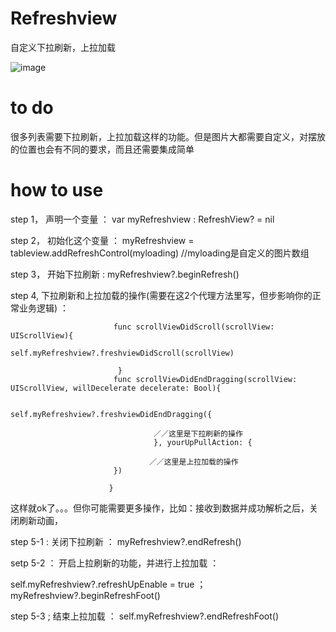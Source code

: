 # Refreshview
自定义下拉刷新，上拉加载


![image](https://github.com/wangzhangjie/Refreshview/blob/master/Untitled.gif)   


# to do
很多列表需要下拉刷新，上拉加载这样的功能。但是图片大都需要自定义，对摆放的位置也会有不同的要求，而且还需要集成简单


# how to use

step 1， 声明一个变量 ：   var myRefreshview : RefreshView? = nil

step 2， 初始化这个变量 ： myRefreshview = tableview.addRefreshControl(myloading)  //myloading是自定义的图片数组

step 3， 开始下拉刷新  :   myRefreshview?.beginRefresh()


step 4,  下拉刷新和上拉加载的操作(需要在这2个代理方法里写，但步影响你的正常业务逻辑) ：


                           func scrollViewDidScroll(scrollView: UIScrollView){
                                     self.myRefreshview?.freshviewDidScroll(scrollView)
       
                            }
                           func scrollViewDidEndDragging(scrollView: UIScrollView, willDecelerate decelerate: Bool){
        
                                    self.myRefreshview?.freshviewDidEndDragging({
            
                                    ／／这里是下拉刷新的操作
                                    }, yourUpPullAction: {
                
                                   ／／这里是上拉加载的操作
                           })
        
                          }

这样就ok了。。。但你可能需要更多操作，比如：接收到数据并成功解析之后，关闭刷新动画，


step 5-1 : 关闭下拉刷新 ： myRefreshview?.endRefresh()


setp 5-2 ： 开启上拉刷新的功能，并进行上拉加载 ： 

self.myRefreshview?.refreshUpEnable = true ； 
myRefreshview?.beginRefreshFoot()

step 5-3 ; 结束上拉加载 ： self.myRefreshview?.endRefreshFoot()

